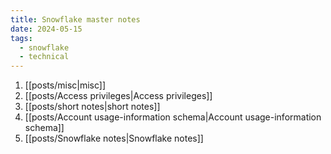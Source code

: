 ```yaml
---
title: Snowflake master notes
date: 2024-05-15
tags:
  - snowflake
  - technical
---
```


1.  [[posts/misc|misc]]
2. [[posts/Access privileges|Access privileges]]
3. [[posts/short notes|short notes]]
4. [[posts/Account usage-information schema|Account usage-information schema]]
5. [[posts/Snowflake notes|Snowflake notes]] 









